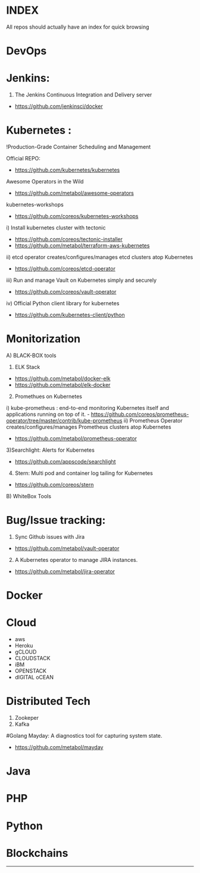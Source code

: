 # INDEX
All repos should actually have an index for quick browsing

# DevOps


# Jenkins:
1) The Jenkins Continuous Integration and Delivery server
  - https://github.com/jenkinsci/docker



# Kubernetes :  
!Production-Grade Container Scheduling and Management 

Official REPO:
- https://github.com/kubernetes/kubernetes

Awesome Operators in the Wild
 - https://github.com/metabol/awesome-operators
 
kubernetes-workshops
- https://github.com/coreos/kubernetes-workshops

 i) Install kubernetes cluster with tectonic
  - https://github.com/coreos/tectonic-installer
  - https://github.com/metabol/terraform-aws-kubernetes
  
 ii) etcd operator creates/configures/manages etcd clusters atop Kubernetes
 - https://github.com/coreos/etcd-operator
 
 iii) Run and manage Vault on Kubernetes simply and securely 
  - https://github.com/coreos/vault-operator
   
 
   iv) Official Python client library for kubernetes 
   - https://github.com/kubernetes-client/python
   



#  Monitorization

  
A) BLACK-BOX tools
1)  ELK Stack 
 - https://github.com/metabol/docker-elk
 - https://github.com/metabol/elk-docker  
  
2) Promethues on Kubernetes
  
  i) kube-prometheus : end-to-end monitoring Kubernetes itself and applications running on top of it.
    - https://github.com/coreos/prometheus-operator/tree/master/contrib/kube-prometheus
  ii) Prometheus Operator creates/configures/manages Prometheus clusters atop Kubernetes 
   - https://github.com/metabol/prometheus-operator
   
 3)Searchlight: Alerts for Kubernetes 
  - https://github.com/appscode/searchlight
  
  
  4) Stern: Multi pod and container log tailing for Kubernetes 
  - https://github.com/coreos/stern
  
  
   
B) WhiteBox Tools
 

# Bug/Issue tracking:

1) Sync Github issues with Jira
  - https://github.com/metabol/vault-operator
2) A Kubernetes operator to manage JIRA instances. 
  - https://github.com/metabol/jira-operator


   
#  Docker

  
  
# Cloud

- aws
- Heroku
- gCLOUD
- CLOUDSTACK
- iBM
- OPENSTACK
- dIGITAL oCEAN


# Distributed Tech

1) Zookeper
2) Kafka


#Golang
Mayday: A diagnostics tool for capturing system state. 
- https://github.com/metabol/mayday

# Java



# PHP


# Python




# Blockchains
___________________________


